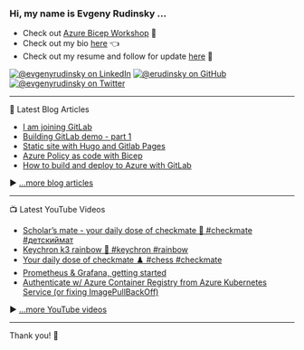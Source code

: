 ### Hi, my name is Evgeny Rudinsky ...  

* Check out [Azure Bicep Workshop](https://github.com/erudinsky/Azure-Bicep-Workshop) 💪
* Check out my bio [here](https://erudinsky.com/about/) 👈
* Check out my resume and follow for update [here](https://www.linkedin.com/in/evgenyrudinsky/) 🤘

[![@evgenyrudinsky on LinkedIn](https://img.shields.io/badge/--linkedin?label=@evgenyrudinsky&logo=LinkedIn&style=social)](https://www.linkedin.com/in/evgenyrudinsky)
[![@erudinsky on GitHub](https://img.shields.io/github/followers/erudinsky?label=@erudinsky&style=social)](https://github.com/erudinsky)
[![@evgenyrudinsky on Twitter](https://img.shields.io/twitter/follow/evgenyrudinsky?label=@evgenyrudinsky&style=social)](https://twitter.com/evgenyrudinsky)

---

📘 Latest Blog Articles

<!-- BLOG-POST-LIST:START -->
- [I am joining GitLab](https://erudinsky.com/2023/04/03/i-am-joining-gitlab/)
- [Building GitLab demo - part 1](https://erudinsky.com/2022/10/28/building-gitlab-demo-part-1/)
- [Static site with Hugo and Gitlab Pages](https://erudinsky.com/2022/09/30/static-site-with-hugo-and-gitlab-pages/)
- [Azure Policy as code with Bicep](https://erudinsky.com/2022/09/20/azure-policy-as-code-with-bicep/)
- [How to build and deploy to Azure with GitLab](https://erudinsky.com/2022/09/08/how-to-build-and-deploy-to-azure-with-gitlab/)
<!-- BLOG-POST-LIST:END -->

▶ [...more blog articles](https://erudinsky.com)

---

📺 Latest YouTube Videos

<!-- YOUTUBE-VIDEOS-LIST:START -->
- [Scholar’s mate - your daily dose of checkmate 🤙 #checkmate #детскиймат](https://www.youtube.com/watch?v=sH0mpCZKFeA)
- [Keychron k3 rainbow 🌈 #keychron #rainbow](https://www.youtube.com/watch?v=ijYr909yofI)
- [Your daily dose of checkmate ♟️ #chess #checkmate](https://www.youtube.com/watch?v=8ibT8guSoC8)
- [Prometheus &amp; Grafana, getting started](https://www.youtube.com/watch?v=Xmg8APTINOk)
- [Authenticate w/ Azure Container Registry from Azure Kubernetes Service &lpar;or fixing ImagePullBackOff&rpar;](https://www.youtube.com/watch?v=XXi9wwi0tQE)
<!-- YOUTUBE-VIDEOS-LIST:END -->


▶ [...more YouTube videos](https://www.youtube.com/channel/UCy-6VQP7u-94NIXI_-2Tnxg?sub_confirmation=1)

---

Thank you! 👋 
